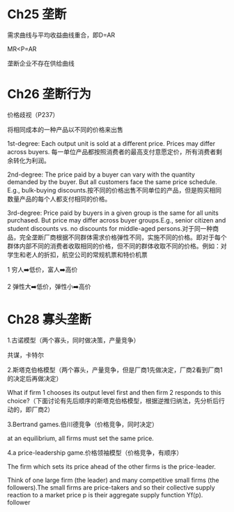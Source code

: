 # Ch25 垄断

需求曲线与平均收益曲线重合，即D=AR

MR<P=AR

垄断企业不存在供给曲线



# Ch26 垄断行为

价格歧视（P237）

将相同成本的一种产品以不同的价格来出售

1st-degree:  Each output unit is sold at a different price.  Prices may differ across buyers. 每一单位产品都按照消费者的最高支付意愿定价，所有消费者剩余转化为利润。

2nd-degree:  The price paid by a buyer can vary with the quantity demanded by the buyer.  But all customers face the same price schedule.  E.g., bulk-buying discounts.按不同的价格出售不同单位的产品，但是购买相同数量产品的每个人都支付相同的价格。

3rd-degree: Price paid by buyers in a given group is the same for all units purchased.  But price may differ across buyer groups.E.g., senior citizen  and student discounts vs. no discounts  for middle-aged persons.对于同一种商品，完全垄断厂商根据不同群体需求价格弹性不同，实施不同的价格。即对于每个群体内部不同的消费者收取相同的价格，但不同的群体收取不同的价格。例如：对学生和老人的折扣，航空公司的常规机票和特价机票

1 穷人➡️低价，富人➡️高价

2 弹性大➡️低价，弹性小➡️高价



# Ch28 寡头垄断

1.古诺模型（两个寡头，同时做决策，产量竞争）

共谋，卡特尔

2.斯塔克伯格模型（两个寡头，产量竞争，但是厂商1先做决定，厂商2看到厂商1的决定后再做决定）

What if firm 1 chooses its output level first and then firm 2 responds to this choice?（下面讨论有先后顺序的斯塔克伯格模型，根据逆推归纳法，先分析后行动的，即厂商2）

3.Bertrand games.伯川德竞争（价格竞争，同时决定）

at an equilibrium, all firms must set the same price.

4.a price-leadership game.价格领袖模型（价格竞争，有顺序）

The firm which sets its price ahead of the other firms is the price-leader.

Think of one large firm (the leader) and many competitive small firms (the followers).The small firms are price-takers and so their collective supply reaction to a market price p is their aggregate supply function Yf(p). follower